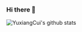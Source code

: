 ### Hi there 👋

<!--
**YuxiangCui/YuxiangCui** is a ✨ _special_ ✨ repository because its `README.md` (this file) appears on your GitHub profile.

Here are some ideas to get you started:

- 🔭 I’m currently working on socially aware navigation using reinforcement learning.
- 🌱 I’m currently learning 
- 👯 I’m looking to collaborate on ...
- 🤔 I’m looking for help with ...
- 💬 Ask me about ...
- 📫 How to reach me: ...
- 😄 Pronouns: ...
- ⚡ Fun fact: ...
-->
![YuxiangCui's github stats](https://github-readme-stats.vercel.app/api?username=YuxiangCui&count_private=true&show_icons=true)
